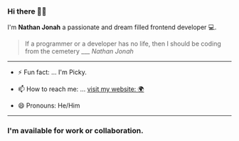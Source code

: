 ### Hi there 👋🏾

I'm **Nathan Jonah** a passionate and dream filled frontend developer 💻.
> If a programmer or a developer has no life, then I should be coding from the cemetery ___ *Nathan Jonah*
---
- ⚡ Fun fact: ... 
I'm Picky.

- 📫 How to reach me: ...
[visit my website: 🌍](https://nathanonline.netlify.app)
- 😄 Pronouns: He/Him
---
### I'm available for work or collaboration.

<!--
**Jumns/Jumns** is a ✨ _special_ ✨ repository because its `README.md` (this file) appears on your GitHub profile.

Here are some ideas to get you started:

- 🔭 I’m currently working on ...
- 🌱 I’m currently learning ...
- 👯 I’m looking to collaborate on ...
- 🤔 I’m looking for help with ...
- 💬 Ask me about ...
- 📫 How to reach me: ...
- 😄 Pronouns: ...
- ⚡ Fun fact: ...
-->

